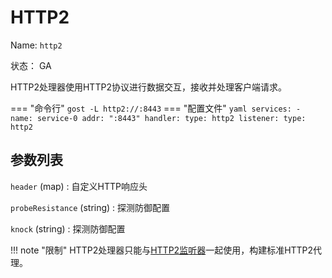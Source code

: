 # HTTP2

Name: `http2`

状态： GA

HTTP2处理器使用HTTP2协议进行数据交互，接收并处理客户端请求。

=== "命令行"
    ```
	gost -L http2://:8443
	```
=== "配置文件"
    ```yaml
	services:
	- name: service-0
	  addr: ":8443"
	  handler:
		type: http2
	  listener:
		type: http2
	```

## 参数列表

`header` (map)
:    自定义HTTP响应头

`probeResistance` (string)
:    探测防御配置

`knock` (string)
:    探测防御配置

!!! note "限制"
    HTTP2处理器只能与[HTTP2监听器](/reference/listeners/http2/)一起使用，构建标准HTTP2代理。


